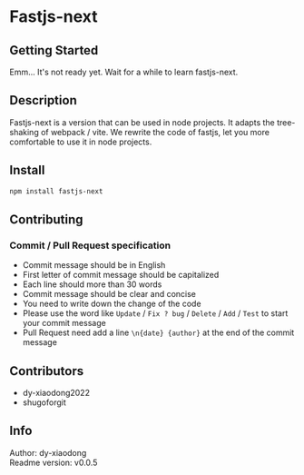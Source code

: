 # Fastjs-next

## Getting Started

Emm... It's not ready yet. Wait for a while to learn fastjs-next.

## Description

Fastjs-next is a version that can be used in node projects. It adapts the tree-shaking of webpack / vite. We rewrite the code of fastjs, let you more comfortable to use it in node projects.

## Install

```bash
npm install fastjs-next
```

## Contributing

### Commit / Pull Request specification

- Commit message should be in English
- First letter of commit message should be capitalized
- Each line should more than 30 words
- Commit message should be clear and concise
- You need to write down the change of the code
- Please use the word like `Update` / `Fix ? bug` / `Delete` / `Add` / `Test` to start your commit message
- Pull Request need add a line `\n{date} {author}` at the end of the commit message

## Contributors

- dy-xiaodong2022
- shugoforgit

## Info

Author: dy-xiaodong<br />
Readme version: v0.0.5